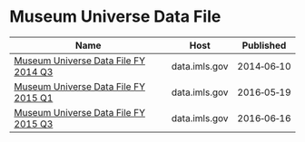 # Museum Universe Data File

Name | Host | Published
---- | ---- | ---------
[Museum Universe Data File FY 2014 Q3](../datasets/5rw9-2vgh.md) | data.imls.gov | 2014&#x2011;06&#x2011;10
[Museum Universe Data File FY 2015 Q1](../datasets/bqh6-bapa.md) | data.imls.gov | 2016&#x2011;05&#x2011;19
[Museum Universe Data File FY 2015 Q3](../datasets/ku5e-zr2b.md) | data.imls.gov | 2016&#x2011;06&#x2011;16

